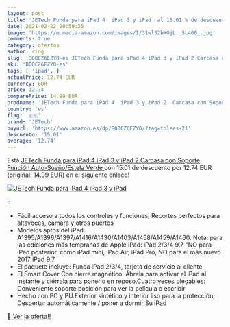 ```yaml
---
layout: post
title: 'JETech Funda para iPad 4  iPad 3 y iPad  al 15.01 % de descuento'
date: 2021-02-22 00:59:25
image: 'https://m.media-amazon.com/images/I/31wl32bXGjL._SL400_.jpg'
comments: true
category: ofertas
author: ring
slug: 'B00CZ6EZYO-es JETech Funda para iPad 4 iPad 3 y iPad 2 Carcasa con...'
sku: 'B00CZ6EZYO-es'
tags: [ 'ipad', ]
actualPrice: 12.74 EUR
currency: EUR
price: 12.74
comparePrice: 14.99 EUR
prodname: 'JETech Funda para iPad 4  iPad 3 y iPad 2  Carcasa con Soporte Función  Auto-Sueño/Estela  Verde '
country: 'es'
flag: '🇪🇸'
brand: 'JETech'
buyurl: 'https://www.amazon.es/dp/B00CZ6EZYO/?tag=tolees-21'
descuento: '15.01'
average: '12.74'
---
```


Está [JETech Funda para iPad 4  iPad 3 y iPad 2  Carcasa con Soporte Función  Auto-Sueño/Estela  Verde ](https://www.amazon.es/dp/B00CZ6EZYO/?tag=tolees-21) con 15.01 de descuento por 12.74 EUR (original: 14.99 EUR) en el siguiente enlace!

[![JETech Funda para iPad 4  iPad 3 y iPad ](https://m.media-amazon.com/images/I/31wl32bXGjL._SL400_.jpg)](https://www.amazon.es/dp/B00CZ6EZYO/?tag=tolees-21)

ℹ️:

- Fácil acceso a todos los controles y funciones; Recortes perfectos para altavoces, cámara y otros puertos
- Modelos aptos del iPad: A1395/A1396/A1397/A1416/A1430/A1403/A1458/A1459/A1460. Nota: para las ediciones más tempranas de Apple iPad: iPad 2/3/4 9.7 "NO para iPad posterior, como iPad mini, iPad Air, iPad Pro, NO para el más nuevo 2017 iPad 9.7
- El paquete incluye: Funda iPad 2/3/4, tarjeta de servicio al cliente
- El Smart Cover Con cierre magnético: Ábrela para activar el iPad al instante y ciérrala para ponerlo en reposo.Cuatro veces plegables: Conveniente soporte posición para ver la película o escribir
- Hecho con PC y PU.Exterior sintético y interior liso para la protección; Despertar automáticamente / poner a dormir Su iPad

[🛒 Ver la oferta!!](https://www.amazon.es/dp/B00CZ6EZYO/?tag=tolees-21)
